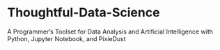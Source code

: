 # Thoughtful-Data-Science
A Programmer’s Toolset for Data Analysis and Artificial Intelligence with Python, Jupyter Notebook, and PixieDust
